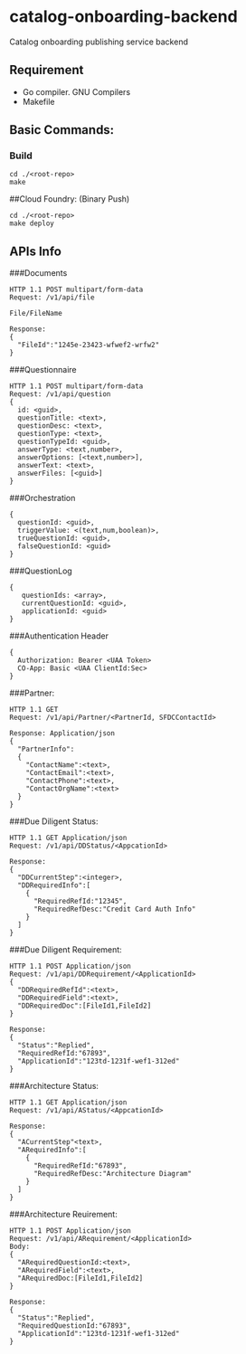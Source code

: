 # catalog-onboarding-backend
 Catalog onboarding publishing service backend

## Requirement
- Go compiler. GNU Compilers
- Makefile

## Basic Commands:

### Build
```
cd ./<root-repo>
make
```

##Cloud Foundry: (Binary Push)
```
cd ./<root-repo>
make deploy
```

## APIs Info

###Documents
```
HTTP 1.1 POST multipart/form-data
Request: /v1/api/file

File/FileName

Response:
{
  "FileId":"1245e-23423-wfwef2-wrfw2"
}
```

###Questionnaire
```
HTTP 1.1 POST multipart/form-data
Request: /v1/api/question
{
  id: <guid>,
  questionTitle: <text>,
  questionDesc: <text>,
  questionType: <text>,
  questionTypeId: <guid>,
  answerType: <text,number>,
  answerOptions: [<text,number>],
  answerText: <text>,
  answerFiles: [<guid>]
}
```

###Orchestration
```
{
  questionId: <guid>,
  triggerValue: <(text,num,boolean)>,
  trueQuestionId: <guid>,
  falseQuestionId: <guid>
}
```

###QuestionLog
```
{
   questionIds: <array>,
   currentQuestionId: <guid>,
   applicationId: <guid>
}
```

###Authentication Header
```
{
  Authorization: Bearer <UAA Token>
  CO-App: Basic <UAA ClientId:Sec>
}
```

###Partner:
```
HTTP 1.1 GET
Request: /v1/api/Partner/<PartnerId, SFDCContactId>

Response: Application/json
{
  "PartnerInfo":
  {
    "ContactName":<text>,
    "ContactEmail":<text>,
    "ContactPhone":<text>,
    "ContactOrgName":<text>
  }
}
```

###Due Diligent Status:
```
HTTP 1.1 GET Application/json
Request: /v1/api/DDStatus/<AppcationId>

Response:
{
  "DDCurrentStep":<integer>,
  "DDRequiredInfo":[
    {
      "RequiredRefId:"12345",
      "RequiredRefDesc:"Credit Card Auth Info"
    }
  ]
}
```

###Due Diligent Requirement:
```
HTTP 1.1 POST Application/json
Request: /v1/api/DDRequirement/<ApplicationId>
{
  "DDRequiredRefId":<text>,
  "DDRequiredField":<text>,
  "DDRequiredDoc":[FileId1,FileId2]
}

Response:
{
  "Status":"Replied",
  "RequiredRefId:"67893",
  "ApplicationId":"123td-1231f-wef1-312ed"
}
```

###Architecture Status:
```
HTTP 1.1 GET Application/json
Request: /v1/api/AStatus/<AppcationId>

Response:
{
  "ACurrentStep"<text>,
  "ARequiredInfo":[
    {
      "RequiredRefId:"67893",
      "RequiredRefDesc:"Architecture Diagram"
    }
  ]
}
```

###Architecture Reuirement:
```
HTTP 1.1 POST Application/json
Request: /v1/api/ARequirement/<ApplicationId>
Body:
{
  "ARequiredQuestionId:<text>,
  "ARequiredField":<text>,
  "ARequiredDoc:[FileId1,FileId2]
} 

Response:
{
  "Status":"Replied",
  "RequiredQuestionId:"67893",
  "ApplicationId":"123td-1231f-wef1-312ed"
}
```
